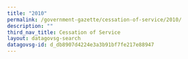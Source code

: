 ```yaml
---
title: "2010"
permalink: /government-gazette/cessation-of-service/2010/
description: ""
third_nav_title: Cessation of Service
layout: datagovsg-search
datagovsg-id: d_db8907d4224e3a3b91bf7fe217e88947
---
```

